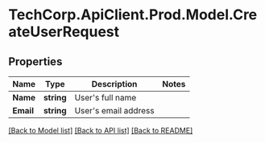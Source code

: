 # TechCorp.ApiClient.Prod.Model.CreateUserRequest

## Properties

Name | Type | Description | Notes
------------ | ------------- | ------------- | -------------
**Name** | **string** | User&#39;s full name | 
**Email** | **string** | User&#39;s email address | 

[[Back to Model list]](../../README.md#documentation-for-models) [[Back to API list]](../../README.md#documentation-for-api-endpoints) [[Back to README]](../../README.md)

